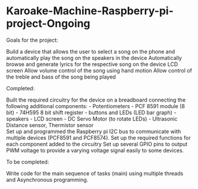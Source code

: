 # Karoake-Machine-Raspberry-pi-project-Ongoing 
Goals for the project:
  
  Build a device that allows the user to select a song on the phone and automatically play the song on the speakers in the device
  Automatically browse and generate lyrics for the respective song on the device LCD screen
  Allow volume control of the song using hand motion
  Allow control of the treble and bass of the song being played

Completed:

  Built the required circuitry for the device on a breadboard connecting the following additional components:
        - Potentiometers
        - PCF 8591 module (8 bit)
        - 74H595 8 bit shift register
        - buttons and LEDs (LED bar graph)
        - speakers
        - LCD screen
        - DC Servo Motor (to rotate LEDs)
        - Ultrasonic Distance sensor, Thermistor sensor       
  Set up and programmed the Raspberry pi I2C bus to communicate with multiple devices (PCF8591 and PCF8574).
  Set up the required functions for each component added to the circuitry
  Set up several GPIO pins to output PWM voltage to provide a varying voltage signal easily to some devices.     

To be completed:

  Write code for the main sequence of tasks (main) using multiple threads and Asynchronous programming.
  
